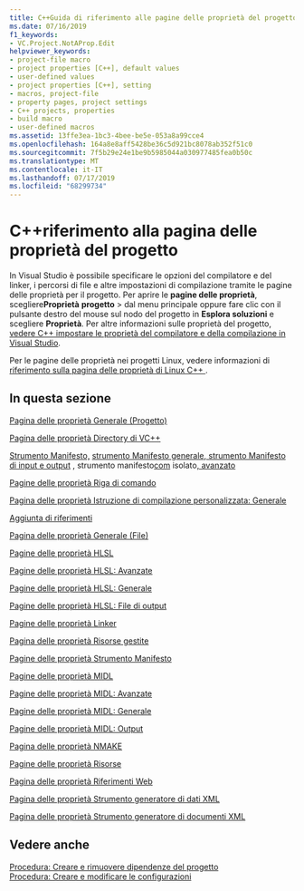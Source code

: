 ```yaml
---
title: C++Guida di riferimento alle pagine delle proprietà del progetto-Visual Studio
ms.date: 07/16/2019
f1_keywords:
- VC.Project.NotAProp.Edit
helpviewer_keywords:
- project-file macro
- project properties [C++], default values
- user-defined values
- project properties [C++], setting
- macros, project-file
- property pages, project settings
- C++ projects, properties
- build macro
- user-defined macros
ms.assetid: 13ffe3ea-1bc3-4bee-be5e-053a8a99cce4
ms.openlocfilehash: 164a8e8aff5428be36c5d921bc8078ab352f51c0
ms.sourcegitcommit: 7f5b29e24e1be9b5985044a030977485fea0b50c
ms.translationtype: MT
ms.contentlocale: it-IT
ms.lasthandoff: 07/17/2019
ms.locfileid: "68299734"
---
```

# <a name="c-project-property-page-reference"></a>C++riferimento alla pagina delle proprietà del progetto

In Visual Studio è possibile specificare le opzioni del compilatore e del linker, i percorsi di file e altre impostazioni di compilazione tramite le pagine delle proprietà per il progetto. Per aprire le **pagine delle proprietà**, scegliere**Proprietà** **progetto** > dal menu principale oppure fare clic con il pulsante destro del mouse sul nodo del progetto in **Esplora soluzioni** e scegliere **Proprietà**. Per altre informazioni sulle proprietà del progetto, [vedere C++ impostare le proprietà del compilatore e della compilazione in Visual Studio](../working-with-project-properties.md).

Per le pagine delle proprietà nei progetti Linux, vedere informazioni di [riferimento sulla pagina delle proprietà di Linux C++ ](../../linux/prop-pages-linux.md).

## <a name="in-this-section"></a>In questa sezione

[Pagina delle proprietà Generale (Progetto)](general-property-page-project.md)

[Pagina delle proprietà Directory di VC++](vcpp-directories-property-page.md)

[Strumento Manifesto,](general-manifest-tool-configuration-properties.md)
[strumento Manifesto generale, strumento Manifesto di input e output](input-and-output-manifest-tool.md)
, strumento manifesto[com](isolated-com-manifest-tool.md)
isolato[, avanzato](advanced-manifest-tool.md)


[Pagine delle proprietà Riga di comando](command-line-property-pages.md)

[Pagina delle proprietà Istruzione di compilazione personalizzata: Generale](custom-build-step-property-page-general.md)

[Aggiunta di riferimenti](../adding-references-in-visual-cpp-projects.md)

[Pagina delle proprietà Generale (File)](general-property-page-file.md)





[Pagine delle proprietà HLSL](hlsl-property-pages.md)

[Pagine delle proprietà HLSL: Avanzate](hlsl-property-pages-advanced.md)

[Pagine delle proprietà HLSL: Generale](hlsl-property-pages-general.md)

[Pagine delle proprietà HLSL: File di output](hlsl-property-pages-output-files.md)





[Pagine delle proprietà Linker](linker-property-pages.md)

[Pagina delle proprietà Risorse gestite](managed-resources-property-page.md)

[Pagine delle proprietà Strumento Manifesto](manifest-tool-property-pages.md)

[Pagine delle proprietà MIDL](midl-property-pages.md)

[Pagine delle proprietà MIDL: Avanzate](midl-property-pages-advanced.md)

[Pagine delle proprietà MIDL: Generale](midl-property-pages-general.md)

[Pagine delle proprietà MIDL: Output](midl-property-pages-output.md)

[Pagina delle proprietà NMAKE](nmake-property-page.md)

[Pagine delle proprietà Risorse](resources-property-pages.md)



[Pagina delle proprietà Riferimenti Web](web-references-property-page.md)

[Pagina delle proprietà Strumento generatore di dati XML](xml-data-generator-tool-property-page.md)

[Pagina delle proprietà Strumento generatore di documenti XML](xml-document-generator-tool-property-pages.md)

## <a name="see-also"></a>Vedere anche

[Procedura: Creare e rimuovere dipendenze del progetto](/visualstudio/ide/how-to-create-and-remove-project-dependencies)<br>
[Procedura: Creare e modificare le configurazioni](/visualstudio/ide/how-to-create-and-edit-configurations)
